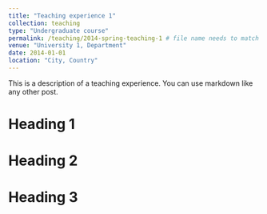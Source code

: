 ```yaml
---
title: "Teaching experience 1"
collection: teaching
type: "Undergraduate course"
permalink: /teaching/2014-spring-teaching-1 # file name needs to match permalink, with .md appended
venue: "University 1, Department"
date: 2014-01-01
location: "City, Country"
---
```


This is a description of a teaching experience. You can use markdown like any other post.

Heading 1
======

Heading 2
======

Heading 3
======
